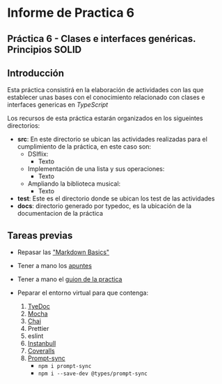 # Informe de Practica 6

## Práctica 6 - Clases e interfaces genéricas. Principios SOLID

## Introducción

Esta práctica consistirá en la elaboración de actividades con las que establecer unas bases con el conocimiento
relacionado con clases e interfaces genericas en _TypeScript_

Los recursos de esta práctica estarán organizados en los sigueintes directorios:

- **src**: En este directorio se ubican las actividades realizadas para el cumplimiento de la práctica, en este caso son:
  - DSIflix:
    - Texto
  - Implementación de una lista y sus operaciones:
    - Texto
  - Ampliando la biblioteca musical:
    - Texto
- **test**: Este es el directorio donde se ubican los test de las actividades
- **docs**: directorio generado por typedoc, es la ubicación de la documentacion de la práctica

## Tareas previas

- Repasar las ["Markdown Basics"](https://docs.github.com/en/get-started/writing-on-github/getting-started-with-writing-and-formatting-on-github/basic-writing-and-formatting-syntax#links)
- Tener a mano los [apuntes](https://ull-esit-inf-dsi-2223.github.io/typescript-theory/)
- Tener a mano el [guion de la practica](https://ull-esit-inf-dsi-2223.github.io/prct06-generics-solid)
- Peparar el entorno virtual para que contenga:

  1. [TyeDoc](https://typedoc.org)
  2. [Mocha](https://mochajs.org)
  3. [Chai](https://www.chaijs.com)
  4. Prettier
  5. eslint
  6. [Instanbull](https://istanbul.js.org/)
  7. [Coveralls](https://coveralls.io/)
  8. [Prompt-sync](https://www.npmjs.com/package/prompt-sync)
     - `npm i prompt-sync`
     - `npm i --save-dev @types/prompt-sync`

